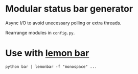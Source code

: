 # Modular status bar generator

Async I/O to avoid unecessary polling or extra threads.

Rearrange modules in `config.py`.

# Use with [lemon bar](https://github.com/LemonBoy/bar)

`python bar | lemonbar -f "monospace" ... `
